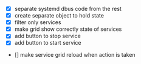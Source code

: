  - [x] separate systemd dbus code from the rest
 - [x] create separate object to hold state
 - [x] filter only services
 - [x] make grid show correctly state of services
 - [x] add button to stop service
 - [x] add button to start service
 - [] make service grid reload when action is taken